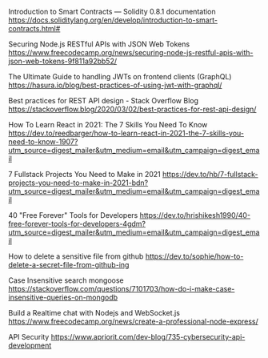 Introduction to Smart Contracts — Solidity 0.8.1 documentation
https://docs.soliditylang.org/en/develop/introduction-to-smart-contracts.html#


Securing Node.js RESTful APIs with JSON Web Tokens
https://www.freecodecamp.org/news/securing-node-js-restful-apis-with-json-web-tokens-9f811a92bb52/

The Ultimate Guide to handling JWTs on frontend clients (GraphQL)
https://hasura.io/blog/best-practices-of-using-jwt-with-graphql/

Best practices for REST API design - Stack Overflow Blog
https://stackoverflow.blog/2020/03/02/best-practices-for-rest-api-design/

How To Learn React in 2021: The 7 Skills You Need To Know
https://dev.to/reedbarger/how-to-learn-react-in-2021-the-7-skills-you-need-to-know-1907?utm_source=digest_mailer&utm_medium=email&utm_campaign=digest_email

7 Fullstack Projects You Need to Make in 2021
https://dev.to/hb/7-fullstack-projects-you-need-to-make-in-2021-bdn?utm_source=digest_mailer&utm_medium=email&utm_campaign=digest_email 

40 "Free Forever" Tools for Developers
https://dev.to/hrishikesh1990/40-free-forever-tools-for-developers-4gdm?utm_source=digest_mailer&utm_medium=email&utm_campaign=digest_email

How to delete a sensitive file from github
https://dev.to/sophie/how-to-delete-a-secret-file-from-github-ing

Case Insensitive search mongoose
https://stackoverflow.com/questions/7101703/how-do-i-make-case-insensitive-queries-on-mongodb

Build a Realtime chat with Nodejs and WebSocket.js
https://www.freecodecamp.org/news/create-a-professional-node-express/

API Security 
https://www.apriorit.com/dev-blog/735-cybersecurity-api-development 
